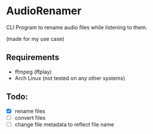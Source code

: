 # AudioRenamer

CLI Program to rename audio files while listening to them.

(made for my use case)

## Requirements

- ffmpeg (ffplay)
- Arch Linux (not tested on any other systems)

## Todo:

- [x] rename files
- [ ] convert files
- [ ] change file metadata to reflect file name
